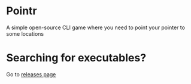 # Pointr
A simple open-source CLI game where you need to point your pointer to some locations

# Searching for executables?
Go to [releases page](/releases)
